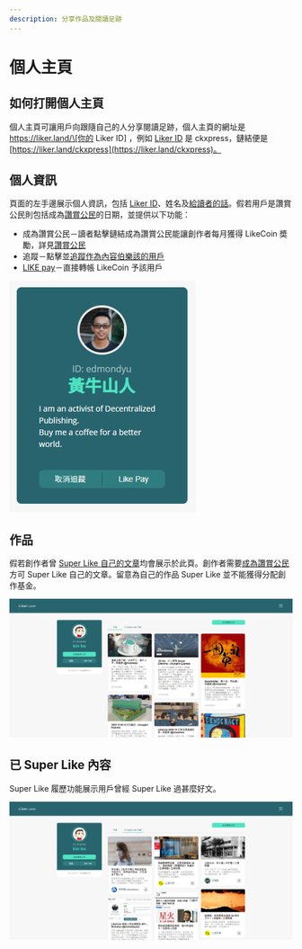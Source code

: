 ```yaml
---
description: 分享作品及閱讀足跡
---
```


# 個人主頁

## 如何打開個人主頁

個人主頁可讓用戶向跟隨自己的人分享閱讀足跡，個人主頁的網址是 https://liker.land/\[你的 Liker ID\] ，例如 [Liker ID](../liker-id/) 是 ckxpress，鏈結便是 [https://liker.land/ckxpress](https://liker.land/ckxpress)。

## 個人資訊

頁面的左手邊展示個人資訊，包括 [Liker ID](../liker-id/)、姓名及[給讀者的話](creators-pitch.md)。假若用戶是讚賞公民則包括成為[讚賞公民](../civic-liker/)的日期，並提供以下功能：

* 成為讚賞公民－讀者點擊鏈結成為讚賞公民能讓創作者每月獲得 LikeCoin 奬勵，詳見[讚賞公民](../civic-liker/)
* 追蹤－點擊並[追蹤作為內容伯樂該的用戶](../liker-land/superlike.md)
* [LIKE pay](../../guides/wallet/like-pay.md)－直接轉帳 LikeCoin 予該用戶

![](../../.gitbook/assets/likerid-avatar.png)

## 作品

假若創作者曾 [Super Like 自己的文章](../liker-land/superlike.md)均會展示於此頁。創作者需要[成為讚賞公民](../civic-liker/)方可 Super Like 自己的文章。留意為自己的作品 Super Like 並不能獲得分配創作基金。

![](../../.gitbook/assets/portfolio-page-1.png)

## 已 Super Like 內容

Super Like 履歷功能展示用戶曾經 Super Like 過甚麼好文。

![](../../.gitbook/assets/portfolio-page-2.png)

